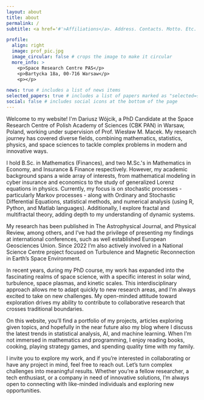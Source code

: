 ```yaml
---
layout: about
title: about
permalink: /
subtitle: <a href='#'>Affiliations</a>. Address. Contacts. Motto. Etc.

profile:
  align: right
  image: prof_pic.jpg
  image_circular: false # crops the image to make it circular
  more_info: >
    <p>Space Research Centre PAS</p>
    <p>Bartycka 18a, 00-716 Warsaw</p>
    <p></p>

news: true # includes a list of news items
selected_papers: true # includes a list of papers marked as "selected={true}"
social: false # includes social icons at the bottom of the page
---
```


Welcome to my website! I'm Dariusz Wójcik, a PhD Candidate at the Space Research Centre of Polish Academy of Sciences (CBK PAN) in Warsaw, Poland, working under supervision of Prof. Wiesław M. Macek. My research journey has covered diverse fields, combining mathematics, statistics, physics, and space sciences to tackle complex problems in modern and innovative ways.

I hold B.Sc. in Mathematics (Finances), and two M.Sc.'s in Mathematics in Economy, and Insurance & Finance respectively. However, my academic background spans a wide array of interests, from mathematical modeling in cyber insurance and economics to the study of generalized Lorenz equations in physics. Currently, my focus is on stochastic processes - particularly Markov processes - along with Ordinary and Stochastic Differential Equations, statistical methods, and numerical analysis (using R, Python, and Matlab languages). Additionally, I explore fractal and multifractal theory, adding depth to my understanding of dynamic systems.

My research has been published in The Astrophysical Journal, and Physical Review, among others, and I’ve had the privilege of presenting my findings at international conferences, such as well established European Geosciences Union. Since 2022 I’m also actively involved in a National Science Centre project focused on Turbulence and Magnetic Reconnection in Earth’s Space Environment.

In recent years, during my PhD course, my work has expanded into the fascinating realms of space science, with a specific interest in solar wind, turbulence, space plasmas, and kinetic scales. This interdisciplinary approach allows me to adapt quickly to new research areas, and I’m always excited to take on new challenges. My open-minded attitude toward exploration drives my ability to contribute to collaborative research that crosses traditional boundaries.

On this website, you’ll find a portfolio of my projects, articles exploring given topics, and hopefully in the near future also my blog where I discuss the latest trends in statistical analysis, AI, and machine learning. When I’m not immersed in mathematics and programming, I enjoy reading books, cooking, playing strategy games, and spending quality time with my family.

I invite you to explore my work, and if you’re interested in collaborating or have any project in mind, feel free to reach out. Let’s turn complex challenges into meaningful results. Whether you’re a fellow researcher, a tech enthusiast, or a company in need of innovative solutions, I’m always open to connecting with like-minded individuals and exploring new opportunities.


<!---

Write your biography here.  Link to your favorite [subreddit](http://reddit.com). You can put a picture in. The code is already in, just name your picture `prof_pic.jpg` and put it in the `img/` folder.

Put your address / P.O. box / other info right below your picture. You can also disable any of these elements by editing `profile` property of the YAML header of your `_pages/about.md`. Edit `_bibliography/papers.bib` and Jekyll will render your [publications page](/al-folio/publications/) automatically.

Link to your social media connections, too. This theme is set up to use [Font Awesome icons](https://fontawesome.com/) and [Academicons](https://jpswalsh.github.io/academicons/), like the ones below. Add your Facebook, Twitter, LinkedIn, Google Scholar, or just disable all of them.
--->
